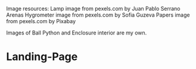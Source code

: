 Image resources:
Lamp image from pexels.com by Juan Pablo Serrano Arenas
Hygrometer image from pexels.com by Sofia Guzeva
Papers image from pexels.com by Pixabay

Images of Ball Python and Enclosure interior are my own.
# Landing-Page